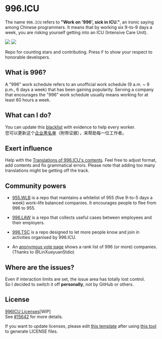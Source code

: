 996.ICU
=======
The name `996.ICU` refers to **"Work on '996', sick in ICU."**, an ironic saying among Chinese programmers. It means that by working six 9-to-9 days a week, you are risking yourself getting into an ICU (Intensive Care Unit).

<a href="https://join.slack.com/t/996icu/shared_invite/enQtNTc5MTU4MDkxOTA1LTJlYWVmMGQxOWNjZDA2NzdkMzQ3MjkzYmFlYTAxMTczZGQ0NmQ5ZWY5MTVjODQ4MWFkZGRhMmRmY2UwZGUyOTQ"><img src="https://img.shields.io/badge/slack-996ICU-%23de335e.svg"></a>
<a href="https://github.com/996icu/996.ICU/blob/master/licenses%5BWIP%5D/LICENSE.996icu.zh-hans"><img src="https://img.shields.io/badge/license-996ICU-green.svg"></a>

Repo for counting stars and contributing. Press <kbd>F</kbd> to show your respect to honorable developers.

What is 996?
---
A "996" work schedule refers to an unofficial work schedule (9 a.m. ~ 9 p.m., 6 days a week) that has been gaining popularity. Serving a company that encourages the "996" work schedule usually means working for at least 60 hours a week.

What can I do?
---
You can update this [blacklist](blacklist/blacklist.md) with evidence to help every worker.  
您可以更新这个[企业黑名单](blacklist/blacklist.md)（附带证据），来帮助每一位工作者。

Exert influence
---
Help with the [Translations of 996.ICU's contents](i18n/i18n.md). Feel free to adjust format, add contents and fix grammatical errors. Please note that adding too many translations might be getting off the track.

Community powers
---

 - [955.WLB](https://github.com/formulahendry/955.WLB) is a repo that maintains a whitelist of 955 (five 9-to-5 days a week) work–life balanced companies. It encourages people to flee from 996 to 955.

 - [996.LAW](https://github.com/Y1ran/996.Law) is a repo that collects useful cases between employees and their employers.

 - [996.TSC](https://github.com/lxlxw/996.TSC) is a repo designed to let more people know and join in activities organised by 996.ICU.

 - An [anonymous vote page](externals/exposure.md) shows a rank list of 996 (or more) companies. (Thanks to @LinXueyuanStdio)

Where are the issues?
---
Even if interaction limits are set, the issue area has totally lost control.  
So I decided to switch it off **personally**, not by GitHub or others.

License
---
[996ICU Licenses](https://github.com/996icu/996.ICU/blob/master/licenses%5BWIP%5D/)[WIP]  
See [#15642](https://github.com/996icu/996.ICU/pull/15642) for more details.

If you want to update licenses, please edit [this template](https://github.com/996icu/996.ICU/blob/master/tools/gen-license/genlicense/licenses/996.icu.template.zh-cn.txt) after using [this tool](https://github.com/996icu/996.ICU/blob/master/tools/gen-license/) to generate LICENSE files.
